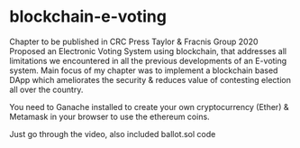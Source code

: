 # blockchain-e-voting 

Chapter to be published in CRC Press Taylor & Fracnis Group 2020
Proposed an Electronic Voting System using blockchain, that addresses all limitations we encountered in all the previous developments of an E-voting system. Main focus of my chapter was to implement a blockchain based DApp which ameliorates the security & reduces value of contesting election all over the country.

You need to Ganache installed to create your own cryptocurrency (Ether) & Metamask in your browser to use the ethereum coins.

Just go through the video, also included ballot.sol code
